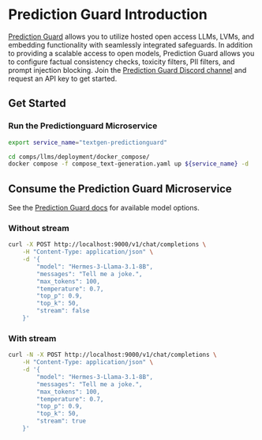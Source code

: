 # Prediction Guard Introduction

[Prediction Guard](https://docs.predictionguard.com) allows you to utilize hosted open access LLMs, LVMs, and embedding functionality with seamlessly integrated safeguards. In addition to providing a scalable access to open models, Prediction Guard allows you to configure factual consistency checks, toxicity filters, PII filters, and prompt injection blocking. Join the [Prediction Guard Discord channel](https://discord.gg/TFHgnhAFKd) and request an API key to get started.

## Get Started

### Run the Predictionguard Microservice

```bash
export service_name="textgen-predictionguard"

cd comps/llms/deployment/docker_compose/
docker compose -f compose_text-generation.yaml up ${service_name} -d
```

## Consume the Prediction Guard Microservice

See the [Prediction Guard docs](https://docs.predictionguard.com/) for available model options.

### Without stream

```bash
curl -X POST http://localhost:9000/v1/chat/completions \
    -H "Content-Type: application/json" \
    -d '{
        "model": "Hermes-3-Llama-3.1-8B",
        "messages": "Tell me a joke.",
        "max_tokens": 100,
        "temperature": 0.7,
        "top_p": 0.9,
        "top_k": 50,
        "stream": false
    }'
```

### With stream

```bash
curl -N -X POST http://localhost:9000/v1/chat/completions \
    -H "Content-Type: application/json" \
    -d '{
        "model": "Hermes-3-Llama-3.1-8B",
        "messages": "Tell me a joke.",
        "max_tokens": 100,
        "temperature": 0.7,
        "top_p": 0.9,
        "top_k": 50,
        "stream": true
    }'
```
